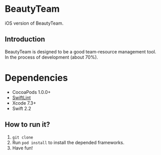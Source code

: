 # BeautyTeam
iOS version of BeautyTeam.

## Introduction
BeautyTeam is designed to be a good team-resource management tool.  
In the process of development (about 70%).

# Dependencies
- CocoaPods 1.0.0+
- [SwiftLint](https://github.com/realm/SwiftLint)
- Xcode 7.3+
- Swift 2.2

## How to run it?
1. `git clone`
2. Run `pod install` to install the depended frameworks.
3. Have fun!
